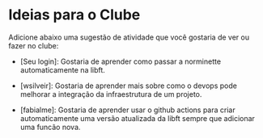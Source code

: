 # Ideias para o Clube

Adicione abaixo uma sugestão de atividade que você gostaria de ver ou fazer no clube:

- [Seu login]: Gostaria de aprender como passar a norminette automaticamente na libft.

- [wsilveir]: Gostaria de aprender mais sobre como o devops pode melhorar a integração da infraestrutura de um projeto.

- [fabialme]: Gostaria de aprender usar o github actions para criar automaticamente uma versão atualizada da libft sempre que adicionar uma funcão nova.